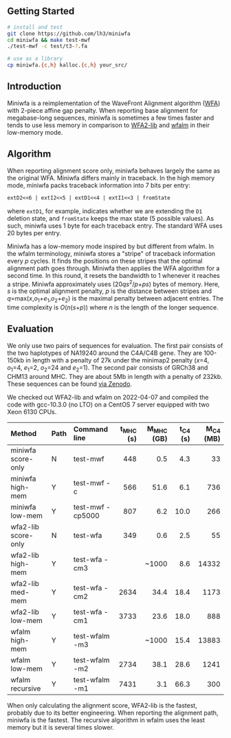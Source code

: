 ## Getting Started
```sh
# install and test
git clone https://github.com/lh3/miniwfa
cd miniwfa && make test-mwf
./test-mwf -c test/t3-?.fa

# use as a library
cp miniwfa.{c,h} kalloc.{c,h} your_src/
```

## Introduction

Miniwfa is a reimplementation of the WaveFront Alignment algorithm
([WFA][wfa-pub]) with 2-piece affine gap penalty. When reporting base alignment
for megabase-long sequences, miniwfa is sometimes a few times faster and tends
to use less memory in comparison to [WFA2-lib][wfa] and [wfalm][wfalm] in their
low-memory mode.

## Algorithm

When reporting alignment score only, miniwfa behaves largely the same as the
original WFA. Miniwfa differs mainly in traceback. In the high memory mode,
miniwfa packs traceback information into 7 bits per entry:
```txt
extD2<<6 | extI2<<5 | extD1<<4 | extI1<<3 | fromState
```
where `extD1`, for example, indicates whether we are extending the `D1`
deletion state, and `fromState` keeps the max state (5 possible values).
As such, miniwfa uses 1 byte for each traceback entry. The standard WFA uses 20
bytes per entry.

Miniwfa has a low-memory mode inspired by but different from wfalm. In the
wfalm terminology, miniwfa stores a "stripe" of traceback information every *p*
cycles. It finds the positions on these stripes that the optimal alignment path
goes through. Miniwfa then applies the WFA algorithm for a second time. In this
round, it resets the bandwidth to 1 whenever it reaches a stripe. Miniwfa
approximately uses (20*qs*<sup>2</sup>/*p*+*ps*) bytes of memory. Here, *s* is
the optimal alignment penalty, *p* is the distance between stripes and
*q*=max(*x*,*o*<sub>1</sub>+*e*<sub>1</sub>,*o*<sub>2</sub>+*e*<sub>2</sub>)
is the maximal penalty between adjacent entries. The time complexity is
*O*(*n*(*s*+*p*)) where *n* is the length of the longer sequence.

## Evaluation

We only use two pairs of sequences for evaluation. The first pair consists of
the two haplotypes of NA19240 around the C4A/C4B gene. They are 100-150kb in
length with a penalty of 27k under the minimap2 penalty (*x*=4,
*o*<sub>1</sub>=4, *e*<sub>1</sub>=2, *o*<sub>2</sub>=24 and
*e*<sub>2</sub>=1).  The second pair consists of GRCh38 and CHM13 around MHC.
They are about 5Mb in length with a penalty of 232kb.  These sequences can be
found [via Zenodo][seq-zenodo].

We checked out WFA2-lib and wfalm on 2022-04-07 and compiled the code with
gcc-10.3.0 (no LTO) on a CentOS 7 server equipped with two Xeon 6130 CPUs.

|Method             |Path|Command line    |t<sub>MHC</sub> (s)|M<sub>MHC</sub> (GB)|t<sub>C4</sub> (s)|M<sub>C4</sub> (MB)|
|:------------------|:---|:---------------|------------------:|-------------------:|-----------------:|------------------:|
|miniwfa score-only |N   |test-mwf        |448   |0.5    |4.3   |33   |
|miniwfa high-mem   |Y   |test-mwf -c     |566   |51.6   |6.1   |736  |
|miniwfa low-mem    |Y   |test-mwf -cp5000|807   |6.2    |10.0  |266  |
|wfa2-lib score-only|N   |test-wfa        |349   |0.6    |2.5   |55   |
|wfa2-lib high-mem  |Y   |test-wfa -cm3   |      |~1000  |8.6   |14332|
|wfa2-lib med-mem   |Y   |test-wfa -cm2   |2634  |34.4   |18.4  |1173 |
|wfa2-lib low-mem   |Y   |test-wfa -cm1   |3733  |23.6   |18.0  |888  |
|wfalm high-mem     |Y   |test-wfalm -m3  |      |~1000  |15.4  |13883
|wfalm low-mem      |Y   |test-wfalm -m2  |2734  |38.1   |28.6  |1241 |
|wfalm recursive    |Y   |test-wfalm -m1  |7431  |3.1    |66.3  |300  |

When only calculating the alignment score, WFA2-lib is the fastest, probably
due to its better engineering. When reporting the alignment path, miniwfa is
the fastest. The recursive algorithm in wfalm uses the least memory but it is
several times slower.

[wfa-pub]: https://pubmed.ncbi.nlm.nih.gov/32915952/
[wfa]: https://github.com/smarco/WFA2-lib
[wfalm]: https://github.com/jeizenga/wfalm
[seq-zenodo]: https://zenodo.org/record/6056061
